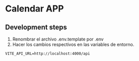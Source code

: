 # Calendar APP

## Development steps

1. Renombrar el archivo .env.template por .env
2. Hacer los cambios respectivos en las variables de entorno.

```
VITE_API_URL=http://localhost:4000/api
```